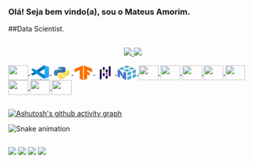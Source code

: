 ### Olá! Seja bem vindo(a), sou o Mateus Amorim.

##Data Scientist.

  ##

<div align="center">
  <a href="https://github.com/MateusAmorim">
  <img height="180em" src="https://github-readme-stats.vercel.app/api?username=MateusAmorim&show_icons=true&theme=merko&include_all_commits=true&count_private=true"/>
  <img height="180em" src="https://github-readme-stats.vercel.app/api/top-langs/?username=MateusAmorim&layout=compact&langs_count=7&theme=merko"/>
</div>
<div style="display: inline_block"><br>
  <img align="center" height="30" width="40" src="https://cdn.jsdelivr.net/gh/devicons/devicon/icons/jupyter/jupyter-original-wordmark.svg">
  <img align="center" height="30" width="40" src="https://raw.githubusercontent.com/devicons/devicon/master/icons/vscode/vscode-original-wordmark.svg">
  <img align="center" height="30" width="40" src="https://raw.githubusercontent.com/devicons/devicon/master/icons/python/python-original.svg">
  <img align="center" height="30" width="40" src="https://raw.githubusercontent.com/devicons/devicon/master/icons/tensorflow/tensorflow-original.svg">
  <img align="center" height="30" width="40" src="https://raw.githubusercontent.com/devicons/devicon/master/icons/pandas/pandas-original.svg">
  <img align="center" height="30" width="40" src="https://raw.githubusercontent.com/devicons/devicon/master/icons/numpy/numpy-original.svg">
  <img align="center" height="30" width="40" src="https://cdn.jsdelivr.net/gh/devicons/devicon/icons/rstudio/rstudio-original.svg">
  <img align="center" height="30" width="40" src="https://cdn.jsdelivr.net/gh/devicons/devicon/icons/microsoftsqlserver/microsoftsqlserver-plain.svg">
  <img align="center" height="30" width="40" src="https://cdn.jsdelivr.net/gh/devicons/devicon/icons/mysql/mysql-original.svg">
  <img align="center" height="30" width="40" src="https://cdn.jsdelivr.net/gh/devicons/devicon/icons/sqlite/sqlite-original.svg">
  <img align="center" height="30" width="40" src="https://cdn.jsdelivr.net/gh/devicons/devicon/icons/html5/html5-plain-wordmark.svg">
  <img align="center" height="30" width="40" src="https://cdn.jsdelivr.net/gh/devicons/devicon/icons/css3/css3-plain-wordmark.svg">
  <img align="center" height="30" width="40" src="https://cdn.jsdelivr.net/gh/devicons/devicon/icons/php/php-plain.svg">
  <img align="center" height="30" width="40" src="https://cdn.jsdelivr.net/gh/devicons/devicon/icons/javascript/javascript-plain.svg">
</div>
  
  ##
  
[![Ashutosh's github activity graph](https://github-readme-activity-graph.cyclic.app/graph?username=MateusAmorim&bg_color=121111&color=44f005&line=06897a&point=929bdd&area=true&hide_border=true)](https://github.com/ashutosh00710/github-readme-activity-graph)
 
<div> 
  
  ![Snake animation](https://github.com/MateusAmorim/MateusAmorim1/blob/output/github-contribution-grid-snake.svg)
  
  ##
  
  <a href="https://www.youtube.com/channel/UCxkyufDE4yZxrDcfn-yNbDw" target="_blank"><img src="https://img.shields.io/badge/YouTube-FF0000?style=for-the-badge&logo=youtube&logoColor=white" target="_blank"></a>
  <a href="https://www.instagram.com/mateus.a.m_" target="_blank"><img src="https://img.shields.io/badge/-Instagram-%23E4405F?style=for-the-badge&logo=instagram&logoColor=white" target="_blank"></a>
 </a> 
  <a href = "mailto:mateusamorimailfima@gmail.com"><img src="https://img.shields.io/badge/-Gmail-%23333?style=for-the-badge&logo=gmail&logoColor=white" target="_blank"></a>
  <a href="https://www.linkedin.com/in/mateus-amorim-388a12203" target="_blank"><img src="https://img.shields.io/badge/-LinkedIn-%230077B5?style=for-the-badge&logo=linkedin&logoColor=white" target="_blank"></a> 
 
</div>


